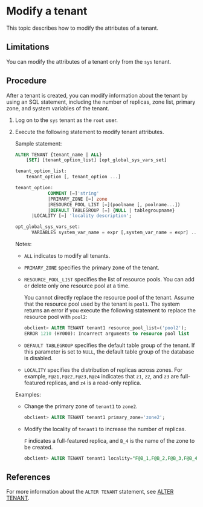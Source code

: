 # Modify a tenant

This topic describes how to modify the attributes of a tenant.

## Limitations

You can modify the attributes of a tenant only from the `sys` tenant.

## Procedure

After a tenant is created, you can modify information about the tenant by using an SQL statement, including the number of replicas, zone list, primary zone, and system variables of the tenant.

1. Log on to the `sys` tenant as the `root` user.

2. Execute the following statement to modify tenant attributes.

   Sample statement:

   ```sql
   ALTER TENANT {tenant_name | ALL}
       [SET] [tenant_option_list] [opt_global_sys_vars_set]

   tenant_option_list:
       tenant_option [, tenant_option ...]

   tenant_option:
               COMMENT [=]'string'
               |PRIMARY_ZONE [=] zone
               |RESOURCE_POOL_LIST [=](poolname [, poolname...])
               |DEFAULT TABLEGROUP [=] {NULL | tablegroupname}
         |LOCALITY [=] 'locality description';

   opt_global_sys_vars_set:
         VARIABLES system_var_name = expr [,system_var_name = expr] ...
   ```

   Notes:

   * `ALL` indicates to modify all tenants.

   * `PRIMARY_ZONE` specifies the primary zone of the tenant.

   * `RESOURCE_POOL_LIST` specifies the list of resource pools. You can add or delete only one resource pool at a time.

      You cannot directly replace the resource pool of the tenant. Assume that the resource pool used by the tenant is `pool1`. The system returns an error if you execute the following statement to replace the resource pool with `pool2`:

      ```sql
      obclient> ALTER TENANT tenant1 resource_pool_list=('pool2');
      ERROR 1210 (HY000): Incorrect arguments to resource pool list
      ```

   * `DEFAULT TABLEGROUP` specifies the default table group of the tenant. If this parameter is set to `NULL`, the default table group of the database is disabled.

   * `LOCALITY` specifies the distribution of replicas across zones. For example, `F@z1,F@z2,F@z3,R@z4` indicates that `z1`, `z2`, and `z3` are full-featured replicas, and `z4` is a read-only replica.

   Examples:

   * Change the primary zone of `tenant1` to `zone2`.

      ```sql
      obclient> ALTER TENANT tenant1 primary_zone='zone2';
      ```

   * Modify the locality of `tenant1` to increase the number of replicas.

      `F` indicates a full-featured replica, and `B_4` is the name of the zone to be created.

      ```sql
      obclient> ALTER TENANT tenant1 locality="F@B_1,F@B_2,F@B_3,F@B_4"
      ```

## References

For more information about the `ALTER TENANT` statement, see [ALTER TENANT](../../../4.development-reference/1.sql-syntax/1.system-tenants/5.alter-tenant.md).
